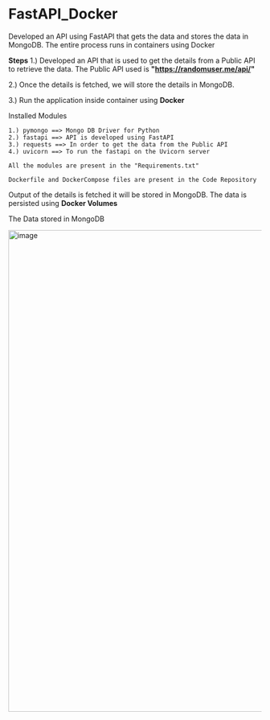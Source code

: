 # FastAPI_Docker
Developed an API using FastAPI that gets the data and stores the data in MongoDB. The entire process runs in containers using Docker 


**Steps**
  1.) 
      Developed an API that is used to get the details from a Public API to retrieve the data.
      The Public API used is **"https://randomuser.me/api/"**

   2.)
       Once the details is fetched, we will store the details in MongoDB.
       
   3.) 
       Run the application inside container using **Docker**
      
 Installed Modules
  
    1.) pymongo ==> Mongo DB Driver for Python
    2.) fastapi ==> API is developed using FastAPI
    3.) requests ==> In order to get the data from the Public API
    4.) uvicorn ==> To run the fastapi on the Uvicorn server
    
    All the modules are present in the "Requirements.txt"
    
    Dockerfile and DockerCompose files are present in the Code Repository
    
  Output of the details is fetched it will be stored in MongoDB. The data is persisted using **Docker Volumes**
  
  The Data stored in MongoDB
  
<img width="958" alt="image" src="https://github.com/phaniteja5789/FastAPI_Docker/assets/36558484/d32bc712-a8a3-4189-b469-b913e8780cdc">
